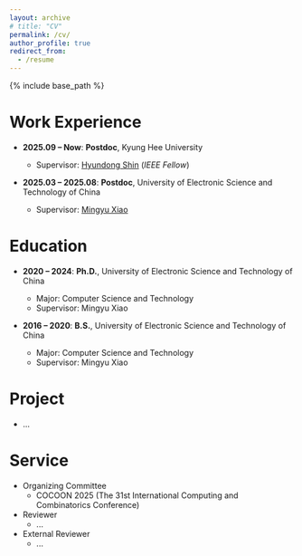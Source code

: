 ```yaml
---
layout: archive
# title: "CV"
permalink: /cv/
author_profile: true
redirect_from:
  - /resume
---
```


{% include base_path %}


Work Experience
===============
* **2025.09 – Now**: **Postdoc**, Kyung Hee University  
  * Supervisor: [Hyundong Shin](https://cqilab.khu.ac.kr/) (*IEEE Fellow*)

* **2025.03 – 2025.08**: **Postdoc**, University of Electronic Science and Technology of China  
  * Supervisor: [Mingyu Xiao](https://sites.google.com/site/myxiao/home)

Education
=========
* **2020 – 2024**: **Ph.D.**, University of Electronic Science and Technology of China  
  * Major: Computer Science and Technology  
  * Supervisor: Mingyu Xiao

* **2016 – 2020**: **B.S.**, University of Electronic Science and Technology of China  
  * Major: Computer Science and Technology  
  * Supervisor: Mingyu Xiao

  
Project
===============
* ...


Service
===============
* Organizing Committee
  * COCOON 2025 (The 31st International Computing and Combinatorics Conference)
* Reviewer
  * ...
* External Reviewer
  * ...
